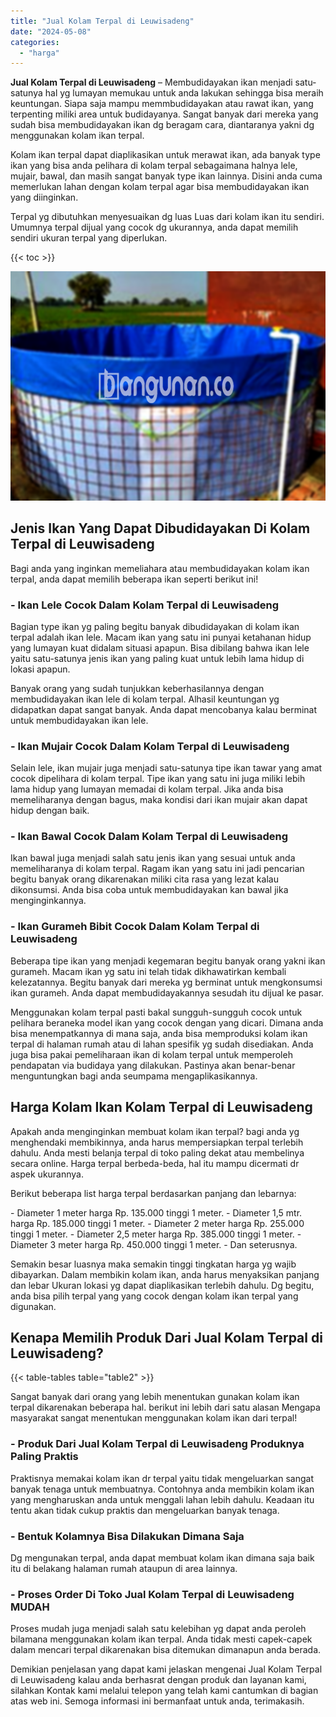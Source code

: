 ```yaml
---
title: "Jual Kolam Terpal di Leuwisadeng"
date: "2024-05-08"
categories: 
  - "harga"
---
```


**Jual Kolam Terpal di Leuwisadeng** – Membudidayakan ikan menjadi satu-satunya hal yg lumayan memukau untuk anda lakukan sehingga bisa meraih keuntungan. Siapa saja mampu memmbudidayakan atau rawat ikan, yang terpenting miliki area untuk budidayanya. Sangat banyak dari mereka yang sudah bisa membudidayakan ikan dg beragam cara, diantaranya yakni dg menggunakan kolam ikan terpal.

Kolam ikan terpal dapat diaplikasikan untuk merawat ikan, ada banyak type ikan yang bisa anda pelihara di kolam terpal sebagaimana halnya lele, mujair, bawal, dan masih sangat banyak type ikan lainnya. Disini anda cuma memerlukan lahan dengan kolam terpal agar bisa membudidayakan ikan yang diinginkan.

Terpal yg dibutuhkan menyesuaikan dg luas Luas dari kolam ikan itu sendiri. Umumnya terpal dijual yang cocok dg ukurannya, anda dapat memilih sendiri ukuran terpal yang diperlukan.

{{< toc >}}

![Jual Kolam Terpal di Leuwisadeng](/images/jual-kolam-terpal-54.png)

## Jenis Ikan Yang Dapat Dibudidayakan Di Kolam Terpal di Leuwisadeng

Bagi anda yang inginkan memeliahara atau membudidayakan kolam ikan terpal, anda dapat memilih beberapa ikan seperti berikut ini!

### \- Ikan Lele Cocok Dalam Kolam Terpal di Leuwisadeng

Bagian type ikan yg paling begitu banyak dibudidayakan di kolam ikan terpal adalah ikan lele. Macam ikan yang satu ini punyai ketahanan hidup yang lumayan kuat didalam situasi apapun. Bisa dibilang bahwa ikan lele yaitu satu-satunya jenis ikan yang paling kuat untuk lebih lama hidup di lokasi apapun.

Banyak orang yang sudah tunjukkan keberhasilannya dengan membudidayakan ikan lele di kolam terpal. Alhasil keuntungan yg didapatkan dapat sangat banyak. Anda dapat mencobanya kalau berminat untuk membudidayakan ikan lele.

### \- Ikan Mujair Cocok Dalam Kolam Terpal di Leuwisadeng

Selain lele, ikan mujair juga menjadi satu-satunya tipe ikan tawar yang amat cocok dipelihara di kolam terpal. Tipe ikan yang satu ini juga miliki lebih lama hidup yang lumayan memadai di kolam terpal. Jika anda bisa memeliharanya dengan bagus, maka kondisi dari ikan mujair akan dapat hidup dengan baik.

### \- Ikan Bawal Cocok Dalam Kolam Terpal di Leuwisadeng

Ikan bawal juga menjadi salah satu jenis ikan yang sesuai untuk anda memeliharanya di kolam terpal. Ragam ikan yang satu ini jadi pencarian begitu banyak orang dikarenakan miliki cita rasa yang lezat kalau dikonsumsi. Anda bisa coba untuk membudidayakan kan bawal jika menginginkannya.

### \- Ikan Gurameh Bibit Cocok Dalam Kolam Terpal di Leuwisadeng

Beberapa tipe ikan yang menjadi kegemaran begitu banyak orang yakni ikan gurameh. Macam ikan yg satu ini telah tidak dikhawatirkan kembali kelezatannya. Begitu banyak dari mereka yg berminat untuk mengkonsumsi ikan gurameh. Anda dapat membudidayakannya sesudah itu dijual ke pasar.

Menggunakan kolam terpal pasti bakal sungguh-sungguh cocok untuk pelihara beraneka model ikan yang cocok dengan yang dicari. Dimana anda bisa menempatkannya di mana saja, anda bisa memproduksi kolam ikan terpal di halaman rumah atau di lahan spesifik yg sudah disediakan. Anda juga bisa pakai pemeliharaan ikan di kolam terpal untuk memperoleh pendapatan via budidaya yang dilakukan. Pastinya akan benar-benar menguntungkan bagi anda seumpama mengaplikasikannya.

## Harga Kolam Ikan Kolam Terpal di Leuwisadeng

Apakah anda menginginkan membuat kolam ikan terpal? bagi anda yg menghendaki membikinnya, anda harus mempersiapkan terpal terlebih dahulu. Anda mesti belanja terpal di toko paling dekat atau membelinya secara online. Harga terpal berbeda-beda, hal itu mampu dicermati dr aspek ukurannya.

Berikut beberapa list harga terpal berdasarkan panjang dan lebarnya:

\- Diameter 1 meter harga Rp. 135.000 tinggi 1 meter. - Diameter 1,5 mtr. harga Rp. 185.000 tinggi 1 meter. - Diameter 2 meter harga Rp. 255.000 tinggi 1 meter. - Diameter 2,5 meter harga Rp. 385.000 tinggi 1 meter. - Diameter 3 meter harga Rp. 450.000 tinggi 1 meter. - Dan seterusnya.

Semakin besar luasnya maka semakin tinggi tingkatan harga yg wajib dibayarkan. Dalam membikin kolam ikan, anda harus menyaksikan panjang dan lebar Ukuran lokasi yg dapat diaplikasikan terlebih dahulu. Dg begitu, anda bisa pilih terpal yang yang cocok dengan kolam ikan terpal yang digunakan.

## Kenapa Memilih Produk Dari Jual Kolam Terpal di Leuwisadeng?

{{< table-tables table="table2" >}}

Sangat banyak dari orang yang lebih menentukan gunakan kolam ikan terpal dikarenakan beberapa hal. berikut ini lebih dari satu alasan Mengapa masyarakat sangat menentukan menggunakan kolam ikan dari terpal!

### \- Produk Dari Jual Kolam Terpal di Leuwisadeng Produknya Paling Praktis

Praktisnya memakai kolam ikan dr terpal yaitu tidak mengeluarkan sangat banyak tenaga untuk membuatnya. Contohnya anda membikin kolam ikan yang mengharuskan anda untuk menggali lahan lebih dahulu. Keadaan itu tentu akan tidak cukup praktis dan mengeluarkan banyak tenaga.

### \- Bentuk Kolamnya Bisa Dilakukan Dimana Saja

Dg mengunakan terpal, anda dapat membuat kolam ikan dimana saja baik itu di belakang halaman rumah ataupun di area lainnya.

### \- Proses Order Di Toko Jual Kolam Terpal di Leuwisadeng MUDAH

Proses mudah juga menjadi salah satu kelebihan yg dapat anda peroleh bilamana menggunakan kolam ikan terpal. Anda tidak mesti capek-capek dalam mencari terpal dikarenakan bisa ditemukan dimanapun anda berada.

Demikian penjelasan yang dapat kami jelaskan mengenai Jual Kolam Terpal di Leuwisadeng kalau anda berhasrat dengan produk dan layanan kami, silahkan Kontak kami melalui telepon yang telah kami cantumkan di bagian atas web ini. Semoga informasi ini bermanfaat untuk anda, terimakasih.
